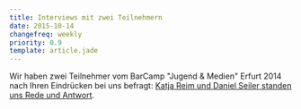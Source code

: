 ```yaml
---
title: Interviews mit zwei Teilnehmern
date: 2015-10-14
changefreq: weekly
priority: 0.9
template: article.jade
---
```


Wir haben zwei Teilnehmer vom BarCamp "Jugend & Medien" Erfurt 2014 nach Ihren Eindrücken bei uns befragt: <a href="http://www.barcamp-erfurt.de/interviews/">Katja Reim und Daniel Seiler standen uns Rede und Antwort</a>.